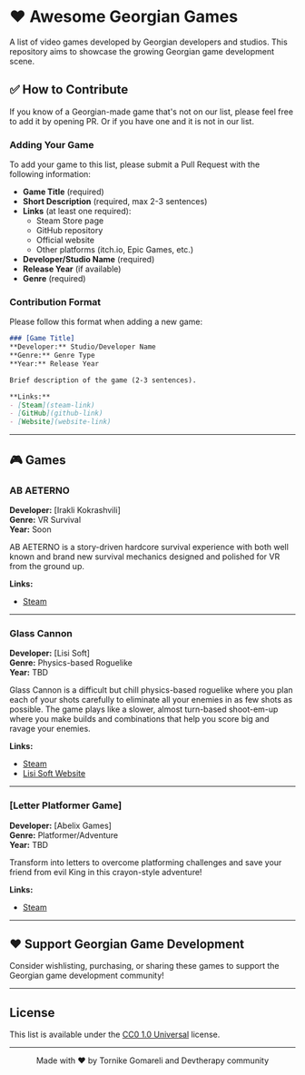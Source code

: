 # ❤️ Awesome Georgian Games

A list of video games developed by Georgian developers and studios. This repository aims to showcase the growing Georgian game development scene.

## ✅ How to Contribute

If you know of a Georgian-made game that's not on our list, please feel free to add it by opening PR. Or if you have one and it is not in our list.

### Adding Your Game

To add your game to this list, please submit a Pull Request with the following information:

- **Game Title** (required)
- **Short Description** (required, max 2-3 sentences)
- **Links** (at least one required):
  - Steam Store page
  - GitHub repository
  - Official website
  - Other platforms (itch.io, Epic Games, etc.)
- **Developer/Studio Name** (required)
- **Release Year** (if available)
- **Genre** (required)

### Contribution Format

Please follow this format when adding a new game:

```markdown
### [Game Title]
**Developer:** Studio/Developer Name  
**Genre:** Genre Type  
**Year:** Release Year  

Brief description of the game (2-3 sentences).

**Links:**
- [Steam](steam-link)
- [GitHub](github-link)
- [Website](website-link)
```

---

## 🎮 Games

### AB AETERNO
**Developer:** [Irakli Kokrashvili]  
**Genre:** VR Survival  
**Year:** Soon

AB AETERNO is a story-driven hardcore survival experience with both well known and brand new survival mechanics designed and polished for VR from the ground up.

**Links:**
- [Steam](https://store.steampowered.com/app/1625630/AB_AETERNO/)
---

### Glass Cannon
**Developer:** [Lisi Soft]  
**Genre:** Physics-based Roguelike  
**Year:** TBD  

Glass Cannon is a difficult but chill physics-based roguelike where you plan each of your shots carefully to eliminate all your enemies in as few shots as possible. The game plays like a slower, almost turn-based shoot-em-up where you make builds and combinations that help you score big and ravage your enemies.

**Links:**
- [Steam](https://store.steampowered.com/app/3325030/Glass_Cannon/)
- [Lisi Soft Website](https://lisisoft.ge/)

---

### [Letter Platformer Game]
**Developer:** [Abelix Games]  
**Genre:** Platformer/Adventure  
**Year:** TBD  

Transform into letters to overcome platforming challenges and save your friend from evil King in this crayon-style adventure!

**Links:**
- [Steam](https://store.steampowered.com/app/3440890/A_Difficult_Game_About_Letters/)

---

## ❤️ Support Georgian Game Development

Consider wishlisting, purchasing, or sharing these games to support the Georgian game development community!

---

## License

This list is available under the [CC0 1.0 Universal](https://creativecommons.org/publicdomain/zero/1.0/) license.

---

<p align="center">
  Made with ❤️ by Tornike Gomareli and Devtherapy community
</p>
